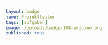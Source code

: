 ```yaml
---
layout: badge
name: Projektleiter
tags: [aufgaben]
image: /uploads/badge-104-arduino.png
published: true
---
```


